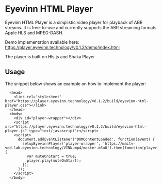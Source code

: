 # Eyevinn HTML Player

Eyevinn HTML Player is a simplistic video player for playback of ABR streams. It is free-to-use and currently supports the ABR streaming formats Apple HLS and MPEG-DASH.

Demo implementation available here: https://player.eyevinn.technology/v0.1.2/demo/index.html

The player is built on Hls.js and Shaka Player

## Usage

The snippet below shows an example on how to implement the player:

```
  <head>
    <link rel="stylesheet" href="https://player.eyevinn.technology/v0.1.2/build/eyevinn-html-player.css"></link>
  </head>
  <body>
    <div id="player-wrapper"></div>
    <script src="https://player.eyevinn.technology/v0.1.2/build/eyevinn-html-player.js" type="text/javascript"></script>
    <script>
      document.addEventListener('DOMContentLoaded', function(event) {
        setupEyevinnPlayer('player-wrapper', 'https://maitv-vod.lab.eyevinn.technology/VINN.mp4/master.m3u8').then(function(player) {
          var muteOnStart = true;
          player.play(muteOnStart);
        });
      });
    </script>
  </body>
```
